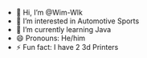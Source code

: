 - 👋 Hi, I’m @Wim-Wlk
- 👀 I’m interested in Automotive Sports
- 🌱 I’m currently learning Java
- 😄 Pronouns: He/him
- ⚡ Fun fact: I have 2 3d Printers

<!---
Wim-Wlk/Wim-Wlk is a ✨ special ✨ repository because its `README.md` (this file) appears on your GitHub profile.
You can click the Preview link to take a look at your changes.
--->
